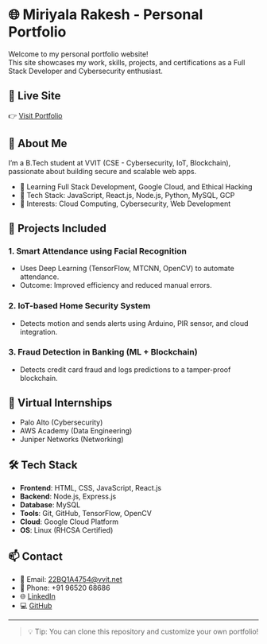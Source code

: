 # 🌐 Miriyala Rakesh - Personal Portfolio

Welcome to my personal portfolio website!  
This site showcases my work, skills, projects, and certifications as a Full Stack Developer and Cybersecurity enthusiast.

## 🔗 Live Site

👉 [Visit Portfolio](https://rakesh-miriyala.github.io)

## 📄 About Me

I’m a B.Tech student at VVIT (CSE - Cybersecurity, IoT, Blockchain), passionate about building secure and scalable web apps.

- 🌱 Learning Full Stack Development, Google Cloud, and Ethical Hacking
- 🧠 Tech Stack: JavaScript, React.js, Node.js, Python, MySQL, GCP
- 🎯 Interests: Cloud Computing, Cybersecurity, Web Development

## 💼 Projects Included

### 1. **Smart Attendance using Facial Recognition**
- Uses Deep Learning (TensorFlow, MTCNN, OpenCV) to automate attendance.
- Outcome: Improved efficiency and reduced manual errors.

### 2. **IoT-based Home Security System**
- Detects motion and sends alerts using Arduino, PIR sensor, and cloud integration.

### 3. **Fraud Detection in Banking (ML + Blockchain)**
- Detects credit card fraud and logs predictions to a tamper-proof blockchain.

## 🧪 Virtual Internships
- Palo Alto (Cybersecurity)
- AWS Academy (Data Engineering)
- Juniper Networks (Networking)

## 🛠️ Tech Stack

- **Frontend**: HTML, CSS, JavaScript, React.js  
- **Backend**: Node.js, Express.js  
- **Database**: MySQL  
- **Tools**: Git, GitHub, TensorFlow, OpenCV  
- **Cloud**: Google Cloud Platform  
- **OS**: Linux (RHCSA Certified)

## 📫 Contact

- 📧 Email: 22BQ1A4754@vvit.net  
- 📱 Phone: +91 96520 68686  
- 🌐 [LinkedIn](https://www.linkedin.com/in/miriyala-rakesh-147634253)  
- 💻 [GitHub](https://github.com/rakesh-miriyala)

---

> 💡 Tip: You can clone this repository and customize your own portfolio!
